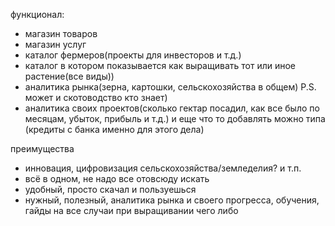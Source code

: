 функционал:
- магазин товаров
- магазин услуг
- каталог фермеров(проекты для инвесторов и т.д.)
- каталог в котором показывается как выращивать тот или иное растение(все виды))
- аналитика рынка(зерна, картошки, сельскохозяйства в общем) P.S. может и скотоводство кто знает)
- аналитика своих проектов(сколько гектар посадил, как все было по месяцам, убыток, прибыль и т.д.)
и еще что то добавлять можно типа (кредиты с банка именно для этого дела)

преимущества
- инновация, цифровизация сельскохозяйства/земледелия? и т.п.
- всё в одном, не надо все отовсюду искать
- удобный, просто скачал и пользуешься
- нужный, полезный, аналитика рынка и своего прогресса, обучения, гайды на все случаи при выращивании чего либо

